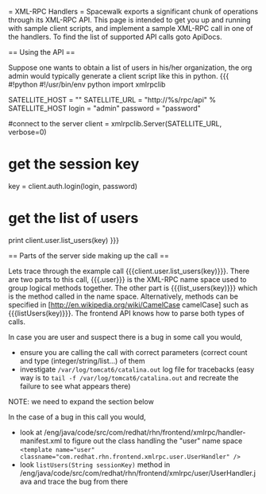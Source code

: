 = XML-RPC Handlers =
Spacewalk exports a significant chunk of operations through its XML-RPC API. This page is intended to get you up and running with sample client scripts, and implement a sample XML-RPC call in one of the handlers. To find the list of supported API calls goto ApiDocs.

== Using the API ==

Suppose one wants to obtain a list of users in his/her organization, the org admin would typically generate a client script like this in python.
{{{
#!python
#!/usr/bin/env python
import xmlrpclib

SATELLITE_HOST = "<your satellite address>"
SATELLITE_URL = "http://%s/rpc/api" % SATELLITE_HOST
login = "admin"
password = "password"

#connect to the server
client = xmlrpclib.Server(SATELLITE_URL, verbose=0)
# get the session key
key = client.auth.login(login, password)
# get the list of users
print client.user.list_users(key)
}}}

== Parts of the server side making up the call ==

Lets trace through the example call {{{client.user.list_users(key)}}}. There are two parts to this call,
{{{.user}}} is the XML-RPC name space used to group logical methods together. The other part is {{{list_users(key)}}} which is the method called in the name space.
Alternatively, methods can be specified in [http://en.wikipedia.org/wiki/CamelCase camelCase] such as {{{listUsers(key)}}}. The frontend API knows how to parse both types of calls.

In case you are user and suspect there is a bug in some call you would,

 * ensure you are calling the call with correct parameters (correct count and type (integer/string/list...) of them
 * investigate `/var/log/tomcat6/catalina.out` log file for tracebacks (easy way is to `tail -f /var/log/tomcat6/catalina.out` and recreate the failure to see what appears there)

 NOTE: we need to expand the section below

In the case of a bug in this call you would,

 * look at /eng/java/code/src/com/redhat/rhn/frontend/xmlrpc/handler-manifest.xml to figure out the class handling the "user" name space `<template name="user" classname="com.redhat.rhn.frontend.xmlrpc.user.UserHandler" />`
 * look `listUsers(String sessionKey)` method in /eng/java/code/src/com/redhat/rhn/frontend/xmlrpc/user/UserHandler.java and trace the bug from there